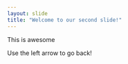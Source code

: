 ```yaml
---
layout: slide
title: "Welcome to our second slide!"
---
```

This is awesome

Use the left arrow to go back!
